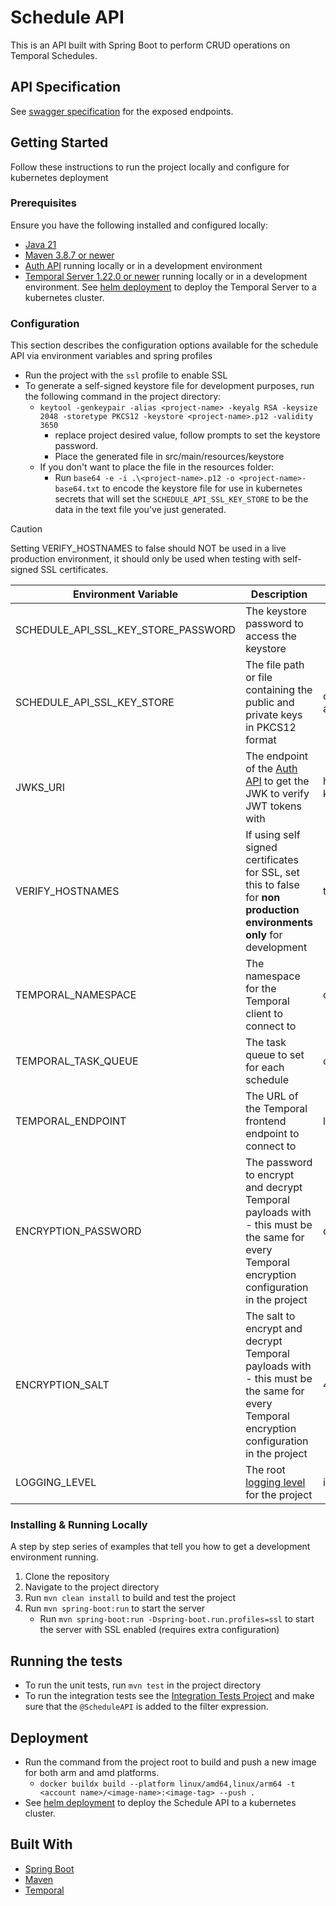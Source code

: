 # Schedule API

This is an API built with Spring Boot to perform CRUD operations on Temporal Schedules.

## API Specification
See [swagger specification](https://app.swaggerhub.com/apis/CameronWard301/Communication_APIs/1.0.3#/Schedule%20API) for the exposed endpoints.

## Getting Started

Follow these instructions to run the project locally and configure for kubernetes deployment

### Prerequisites

Ensure you have the following installed and configured locally:

- [Java 21](https://www.oracle.com/java/technologies/downloads/#java21)
- [Maven 3.8.7 or newer](https://maven.apache.org/download.cgi)
- [Auth API](../auth-api) running locally or in a development environment
- [Temporal Server 1.22.0 or newer](https://learn.temporal.io/getting_started/java/dev_environment/) running locally or in a development environment. See [helm deployment](../deployment/helm) to deploy the Temporal Server to a kubernetes cluster.
### Configuration

This section describes the configuration options available for the schedule API via environment variables and spring profiles
- Run the project with the `ssl` profile to enable SSL
- To generate a self-signed keystore file for development purposes, run the following command in the project directory:
    - `keytool -genkeypair -alias <project-name> -keyalg RSA -keysize 2048 -storetype PKCS12 -keystore <project-name>.p12 -validity 3650`
        - replace project desired value, follow prompts to set the keystore password.
        - Place the generated file in src/main/resources/keystore
    - If you don't want to place the file in the resources folder:
        - Run `base64 -e -i .\<project-name>.p12 -o <project-name>-base64.txt` to encode the keystore file for use in kubernetes secrets that will set the `SCHEDULE_API_SSL_KEY_STORE` to be the data in the text file you've just generated.

> [!CAUTION]
> Setting VERIFY_HOSTNAMES to false should NOT be used in a live production environment, it should only be used when testing with self-signed SSL certificates.

| Environment Variable                | Description                                                                                                                                                             | Default Value                                      | Required               |
|-------------------------------------|-------------------------------------------------------------------------------------------------------------------------------------------------------------------------|----------------------------------------------------|------------------------|
| SCHEDULE_API_SSL_KEY_STORE_PASSWORD | The keystore password to access the keystore                                                                                                                            |                                                    | Y if using SSL profile |
| SCHEDULE_API_SSL_KEY_STORE          | The file path or file containing the public and private keys in PKCS12 format                                                                                           | classpath:keystore/schedule-api.p12                | N                      |
| JWKS_URI                            | The endpoint of the [Auth API](../auth-api) to get the JWK to verify JWT tokens with                                                                                    | https://localhost:53655/auth/.well-known/jwks.json | N                      |
| VERIFY_HOSTNAMES                    | If using self signed certificates for SSL, set this to false for **non production environments only** for development                                                   | true                                               | N                      |
| TEMPORAL_NAMESPACE                  | The namespace for the Temporal client to connect to                                                                                                                     | default                                            | N                      |
| TEMPORAL_TASK_QUEUE                 | The task queue to set for each schedule                                                                                                                                 | communication-workflow                             | N                      |
| TEMPORAL_ENDPOINT                   | The URL of the Temporal frontend endpoint to connect to                                                                                                                 | localhost:7233                                     | N                      |
| ENCRYPTION_PASSWORD                 | The password to encrypt and decrypt Temporal payloads with - this must be the same for every Temporal encryption configuration in the project                           | changeme                                           | N                      |
| ENCRYPTION_SALT                     | The salt to encrypt and decrypt Temporal payloads with - this must be the same for every Temporal encryption configuration in the project                               | 4573c195d6593c                                     | N                      |
| LOGGING_LEVEL                       | The root [logging level](https://docs.spring.io/spring-boot/docs/2.1.13.RELEASE/reference/html/boot-features-logging.html#boot-features-logging-format) for the project | info                                               | N                      |


### Installing & Running Locally

A step by step series of examples that tell you how to get a development environment running.

1. Clone the repository
2. Navigate to the project directory
3. Run `mvn clean install` to build and test the project
4. Run `mvn spring-boot:run` to start the server
    - Run `mvn spring-boot:run -Dspring-boot.run.profiles=ssl` to start the server with SSL enabled (requires extra configuration)

## Running the tests

- To run the unit tests, run `mvn test` in the project directory
- To run the integration tests see the [Integration Tests Project](../integration-tests)
  and make sure that the `@ScheduleAPI` is added to the filter expression.

## Deployment

- Run the command from the project root to build and push a new image for both arm and amd platforms.
    - `docker buildx build --platform linux/amd64,linux/arm64 -t <account name>/<image-name>:<image-tag> --push .`
- See [helm deployment](../deployment/helm) to deploy the Schedule API to a kubernetes cluster.

## Built With
- [Spring Boot](https://spring.io/projects/spring-boot)
- [Maven](https://maven.apache.org/)
- [Temporal](https://temporal.io/)
